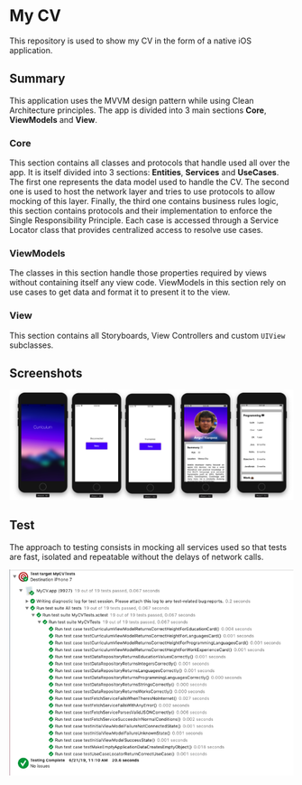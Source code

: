 
# My CV

This repository is used to show my CV in the form of a native iOS application.

## Summary

This application uses the MVVM design pattern while using Clean Architecture principles. The app is divided into 3 main sections **Core**, **ViewModels** and **View**.

### Core

This section contains all classes and protocols that handle used all over the app. It is itself divided into 3 sections: **Entities**, **Services** and **UseCases**. The first one represents the data model used to handle the CV. The second one is used to host the network layer and tries to use protocols to allow mocking of this layer. Finally, the third one contains business rules logic, this section contains protocols and their implementation to enforce the Single Responsibility Principle. Each case is accessed through a Service Locator class that provides centralized access to resolve use cases.

### ViewModels

The classes in this section handle those properties required by views without containing itself any view code. ViewModels in this section rely on use cases to get data and format it to present it to the view.

### View

This section contains all Storyboards, View Controllers and custom `UIView` subclasses.

## Screenshots

![main image](img/main.png)

## Test

The approach to testing consists in mocking all services used so that tests are fast, isolated and repeatable without the delays of network calls.

![test image](img/tests.png)

